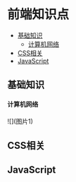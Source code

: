 # 前端知识点

* [基础知识](#1)
    * [计算机网络](1.1)
* [CSS相关](#2)
* [JavaScript](#3)

<h2 id='1'>基础知识</h2>
<h4 id='1.1'>计算机网络</h4>
![](图片1)




<h2 id='2'>CSS相关</h2>

<h2 id='3'>JavaScript</h2>